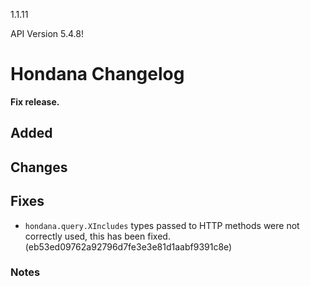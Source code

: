 1.1.11

API Version 5.4.8!

# Hondana Changelog
**Fix release.**

## Added

## Changes

## Fixes
- `hondana.query.XIncludes` types passed to HTTP methods were not correctly used, this has been fixed. (eb53ed09762a92796d7fe3e3e81d1aabf9391c8e)

### Notes
